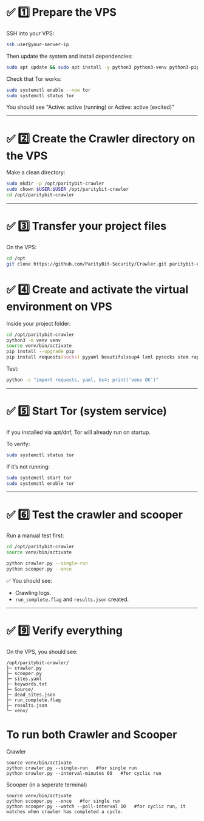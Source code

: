 # ✅ 1️⃣ Prepare the VPS

SSH into your VPS:

```bash
ssh user@your-server-ip
```

Then update the system and install dependencies:

```bash
sudo apt update && sudo apt install -y python3 python3-venv python3-pip tor git
```

Check that Tor works:

```bash
sudo systemctl enable --now tor
sudo systemctl status tor
```

You should see "Active: active (running) or Active: active (excited)"

---

# ✅ 2️⃣ Create the Crawler directory on the VPS

Make a clean directory:

```bash
sudo mkdir -p /opt/paritybit-crawler
sudo chown $USER:$USER /opt/paritybit-crawler
cd /opt/paritybit-crawler
```

---

# ✅ 3️⃣ Transfer your project files

 On the VPS:

   ```bash
   cd /opt
   git clone https://github.com/ParityBit-Security/Crawler.git paritybit-crawler
   ```


# ✅ 4️⃣ Create and activate the virtual environment on VPS

Inside your project folder:

```bash
cd /opt/paritybit-crawler
python3 -m venv venv
source venv/bin/activate
pip install --upgrade pip
pip install requests[socks] pyyaml beautifulsoup4 lxml pysocks stem rapidfuzz pandas
```

Test:

```bash
python -c "import requests, yaml, bs4; print('venv OK')"
```

---

# ✅ 5️⃣ Start Tor (system service)

If you installed via apt/dnf, Tor will already run on startup.

To verify:

```bash
sudo systemctl status tor
```

If it’s not running:

```bash
sudo systemctl start tor
sudo systemctl enable tor
```

---

# ✅ 6️⃣ Test the crawler and scooper

Run a manual test first:

```bash
cd /opt/paritybit-crawler
source venv/bin/activate

python crawler.py --single-run
python scooper.py --once
```

✅ You should see:

* Crawling logs.
* `run_complete.flag` and `results.json` created.

---


# ✅ 9️⃣ Verify everything

On the VPS, you should see:

```
/opt/paritybit-crawler/
├─ crawler.py
├─ scooper.py
├─ sites.yaml
├─ keywords.txt
├─ Source/
├─ dead_sites.json
├─ run_complete.flag
├─ results.json
└─ venv/
```

# To run both Crawler and Scooper

Crawler
```
source venv/bin/activate
python crawler.py --single-run   #for single run
python crawler.py --interval-minutes 60   #for cyclic run
```

Scooper (in a seperate terminal)
```
source venv/bin/activate
python scooper.py --once   #for single run
python scooper.py --watch --poll-interval 10   #for cyclic run, it watches when crawler has completed a cycle.
```
